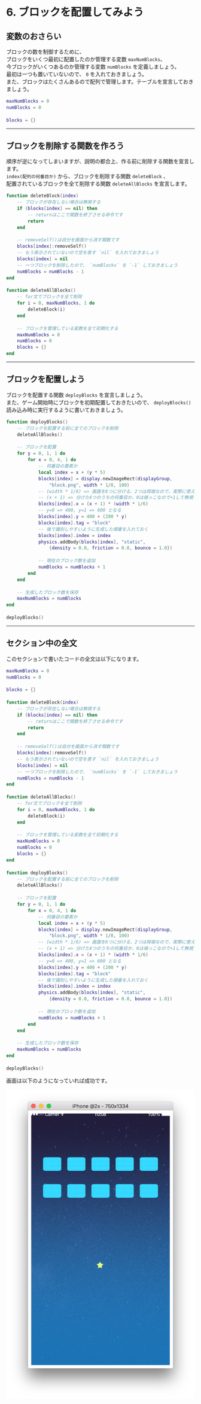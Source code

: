 # 6. ブロックを配置してみよう

## 変数のおさらい
ブロックの数を制御するために、  
ブロックをいくつ最初に配置したのか管理する変数 `maxNumBlocks`、  
今ブロックがいくつあるのか管理する変数 `numBlocks` を定義しましょう。  
最初は一つも置いていないので、 `0` を入れておきましょう。  
また、ブロックはたくさんあるので配列で管理します。テーブルを宣言しておきましょう。

```lua
maxNumBlocks = 0
numBlocks = 0

blocks = {}
```

- - -

## ブロックを削除する関数を作ろう
順序が逆になってしまいますが、説明の都合上、作る前に削除する関数を宣言します。  
`index(配列の何番目か)` から、ブロックを削除する関数 `deleteBlock` 、  
配置されているブロックを全て削除する関数 `deleteAllBlocks` を宣言します。

```lua
function deleteBlock(index)
    -- ブロックが存在しない場合は無視する
    if (blocks[index] == nil) then
        -- returnはここで関数を終了させる命令です
        return
    end

    -- removeSelf()は自分を画面から消す関数です
    blocks[index]:removeSelf()
    -- もう表示されていないので空を表す `nil` を入れておきましょう
    blocks[index] = nil
    -- 一つブロックを削除したので、 `numBlocks` を `-1` しておきましょう
    numBlocks = numBlocks - 1
end

function deleteAllBlocks()
    -- for文でブロックを全て削除
    for i = 0, maxNumBlocks, 1 do
        deleteBlock(i)
    end

    -- ブロックを管理している変数を全て初期化する
    maxNumBlocks = 0
    numBlocks = 0
    blocks = {}
end
```

- - -

## ブロックを配置しよう
ブロックを配置する関数 `deployBlocks` を宣言しましょう。  
また、ゲーム開始時にブロックを初期配置しておきたいので、 `deployBlocks()` 読み込み時に実行するように書いておきましょう。

```lua
function deployBlocks()
    -- ブロックを配置する前に全てのブロックを削除
    deleteAllBlocks()

    -- ブロックを配置
    for y = 0, 1, 1 do
        for x = 0, 4, 1 do
            -- 何番目の要素か
            local index = x + (y * 5)
            blocks[index] = display.newImageRect(displayGroup,
                "block.png", width * 1/8, 100)
            -- (width * 1/6) => 画面を6つに分ける、2つは両端なので、実際に使えるのは4つ
            -- (x + 1) => 分けた4つのうちの何番目か、0は端っこなので+1して無視する
            blocks[index].x = (x + 1) * (width * 1/6)
            -- y=0 => 400, y=1 => 600 となる
            blocks[index].y = 400 + (200 * y)
            blocks[index].tag = "block"
            -- 後で識別しやすいように生成した順番を入れておく
            blocks[index].index = index
            physics.addBody(blocks[index], "static", 
                {density = 0.0, friction = 0.0, bounce = 1.0})

            -- 現在のブロック数を追加
            numBlocks = numBlocks + 1
        end
    end

    -- 生成したブロック数を保存
    maxNumBlocks = numBlocks
end

deployBlocks()
```

- - -

## セクション中の全文
このセクションで書いたコードの全文は以下になります。

```lua
maxNumBlocks = 0
numBlocks = 0

blocks = {}

function deleteBlock(index)
    -- ブロックが存在しない場合は無視する
    if (blocks[index] == nil) then
        -- returnはここで関数を終了させる命令です
        return
    end

    -- removeSelf()は自分を画面から消す関数です
    blocks[index]:removeSelf()
    -- もう表示されていないので空を表す `nil` を入れておきましょう
    blocks[index] = nil
    -- 一つブロックを削除したので、 `numBlocks` を `-1` しておきましょう
    numBlocks = numBlocks - 1
end

function deleteAllBlocks()
    -- for文でブロックを全て削除
    for i = 0, maxNumBlocks, 1 do
        deleteBlock(i)
    end

    -- ブロックを管理している変数を全て初期化する
    maxNumBlocks = 0
    numBlocks = 0
    blocks = {}
end

function deployBlocks()
    -- ブロックを配置する前に全てのブロックを削除
    deleteAllBlocks()

    -- ブロックを配置
    for y = 0, 1, 1 do
        for x = 0, 4, 1 do
            -- 何番目の要素か
            local index = x + (y * 5)
            blocks[index] = display.newImageRect(displayGroup,
                "block.png", width * 1/8, 100)
            -- (width * 1/6) => 画面を6つに分ける、2つは両端なので、実際に使えるのは4つ
            -- (x + 1) => 分けた4つのうちの何番目か、0は端っこなので+1して無視する
            blocks[index].x = (x + 1) * (width * 1/6)
            -- y=0 => 400, y=1 => 600 となる
            blocks[index].y = 400 + (200 * y)
            blocks[index].tag = "block"
            -- 後で識別しやすいように生成した順番を入れておく
            blocks[index].index = index
            physics.addBody(blocks[index], "static", 
                {density = 0.0, friction = 0.0, bounce = 1.0})

            -- 現在のブロック数を追加
            numBlocks = numBlocks + 1
        end
    end

    -- 生成したブロック数を保存
    maxNumBlocks = numBlocks
end

deployBlocks()
```

画面は以下のようになっていれば成功です。

![](./image/execBreakoutSample5.png)
